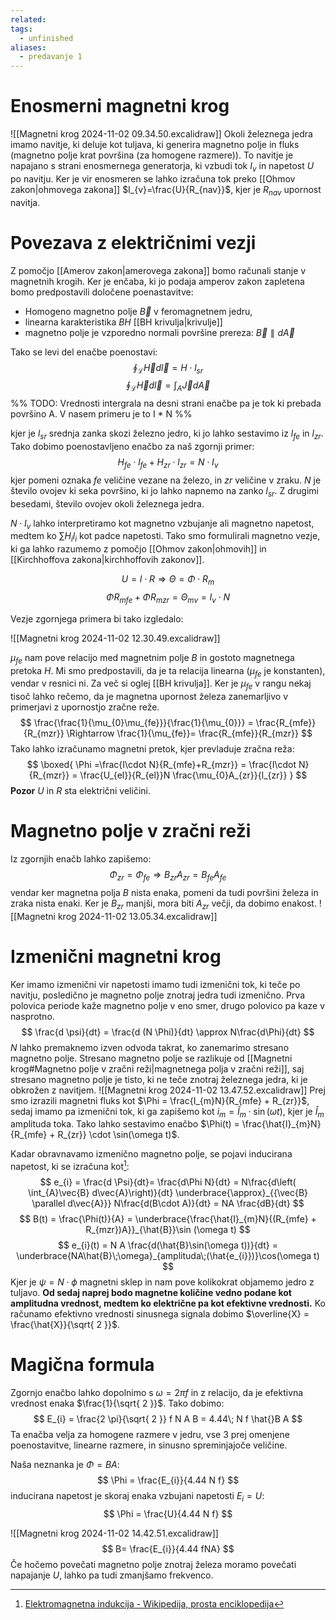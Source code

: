 ```yaml
---
related: 
tags:
  - unfinished
aliases:
  - predavanje 1
---
```


# Enosmerni magnetni krog 
![[Magnetni krog 2024-11-02 09.34.50.excalidraw]]
Okoli železnega jedra imamo navitje, ki deluje kot tuljava, ki generira magnetno polje in fluks (magnetno polje krat površina (za homogene razmere)). To navitje je napajano s strani enosmernega generatorja, ki vzbudi tok $I_{v}$ in napetost $U$ po navitju. Ker je vir enosmeren se lahko izračuna tok preko [[Ohmov zakon|ohmovega zakona]] $I_{v}=\frac{U}{R_{nav}}$, kjer je $R_{nav}$ upornost navitja.

# Povezava z električnimi vezji
Z pomočjo [[Amerov zakon|amerovega zakona]] bomo računali stanje v magnetnih krogih. Ker je enčaba, ki jo podaja amperov zakon zapletena bomo predpostavili določene poenastavitve:
- Homogeno magnetno polje $\vec{B}$ v feromagnetnem jedru,
- linearna karakteristika $BH$ [[BH krivulja|krivulje]]
- magnetno polje je vzporedno normali površine prereza: $\vec{B} \parallel d\vec{A}$

Tako se levi del enačbe poenostavi:
$$
\oint_{\mathcal{L}}\vec{H}d \vec{l} = H \cdot l_{sr}
$$
$$
\oint_{\mathcal{L}}\vec{H}d \vec{l}  = \int_{A} \vec{J}d\vec{A}
$$
%% TODO: Vrednosti intergrala na desni strani enačbe pa je tok ki prebada površino A. V nasem primeru je to I * N %%

kjer je $l_{sr}$ srednja zanka skozi železno jedro, ki jo lahko sestavimo iz $l_{fe}$ in $l_{zr}$. Tako dobimo poenostavljeno enačbo za naš zgornji primer:
$$
H_{fe} \cdot l_{fe} + H_{zr} \cdot l_{zr} = N \cdot I_{v}
$$
kjer pomeni oznaka $fe$ veličine vezane na železo, in $zr$ veličine v zraku. $N$ je število ovojev ki seka površino, ki jo lahko napnemo na zanko $l_{sr}$. Z drugimi besedami, število ovojev okoli železnega jedra.

$N \cdot I_{v}$ lahko interpretiramo kot magnetno vzbujanje ali magnetno napetost, medtem ko $\sum H_{i}l_{i}$ kot padce napetosti. Tako smo formulirali magnetno vezje, ki ga lahko razumemo z pomočjo [[Ohmov zakon|ohmovih]] in [[Kirchhoffova zakona|kirchhoffovih zakonov]].

$$
U = I \cdot R \Rightarrow \Theta = \Phi \cdot R_{m}
$$
$$
\Phi R_{mfe} + \Phi R_{mzr} = \Theta_{mv} = I_{v} \cdot N
$$

Vezje zgornjega primera bi tako izgledalo:

![[Magnetni krog 2024-11-02 12.30.49.excalidraw]]

$\mu_{fe}$ nam pove relacijo med magnetnim polje ${B}$ in gostoto magnetnega pretoka $H$. Mi smo predpostavili, da je ta relacija linearna ($\mu_{fe}$ je konstanten), vendar v resnici ni. Za več si oglej [[BH krivulja]].
Ker je $\mu_{fe}$ v rangu nekaj tisoč lahko rečemo, da je magnetna upornost železa zanemarljivo v primerjavi z upornostjo zračne reže.
$$
\frac{\frac{1}{\mu_{0}\mu_{fe}}}{\frac{1}{\mu_{0}}} = \frac{R_{mfe}}{R_{mzr}} \Rightarrow \frac{1}{\mu_{fe}}= \frac{R_{mfe}}{R_{mzr}}
$$
Tako lahko izračunamo magnetni pretok, kjer prevladuje zračna reža:
$$
\boxed{
\Phi =\frac{I\cdot N}{R_{mfe}+R_{mzr}} = \frac{I\cdot N}{R_{mzr}} =  \frac{U_{el}}{R_{el}}N \frac{\mu_{0}A_{zr}}{l_{zr}}
}
$$
**Pozor** $U$ in $R$ sta električni veličini.

# Magnetno polje v zračni reži
Iz zgornjih enačb lahko zapišemo:
$$
\Phi_{zr} = \Phi_{fe} \Rightarrow B_{zr}A_{zr} = B_{fe}A_{fe}
$$
vendar ker magnetna polja $B$ nista enaka, pomeni da tudi površini železa in zraka nista enaki. Ker je $B_{zr}$ manjši, mora biti $A_{zr}$ večji, da dobimo enakost.
![[Magnetni krog 2024-11-02 13.05.34.excalidraw]]

# Izmenični magnetni krog
Ker imamo izmenični vir napetosti imamo tudi izmenični tok, ki teče po navitju, posledično je magnetno polje znotraj jedra tudi izmenično. Prva polovica periode kaže magnetno polje v eno smer, drugo polovico pa kaze v nasprotno.
$$
\frac{d \psi}{dt} = \frac{d (N \Phi)}{dt} \approx N\frac{d\Phi}{dt}
$$
$N$ lahko premaknemo izven odvoda takrat, ko zanemarimo stresano magnetno polje. Stresano magnetno polje se razlikuje od [[Magnetni krog#Magnetno polje v zračni reži|magnetnega polja v zračni reži]], saj stresano magnetno polje je tisto, ki ne teče znotraj železnega jedra, ki je obkrožen z navitjem.
![[Magnetni krog 2024-11-02 13.47.52.excalidraw]]
Prej smo izrazili magnetni fluks kot $\Phi = \frac{I_{m}N}{R_{mfe} + R_{zr}}$, sedaj imamo pa izmenični tok, ki ga zapišemo kot $i_{m} = \hat{I}_{m}\cdot \sin(\omega t)$, kjer je $\hat{I}_{m}$ amplituda toka. Tako lahko sestavimo enačbo $\Phi(t) = \frac{\hat{I}_{m}N}{R_{mfe} + R_{zr}} \cdot \sin(\omega t)$.

Kadar obravnavamo izmenično magnetno polje, se pojavi inducirana napetost, ki se izračuna kot[^1]:
$$
e_{i} = \frac{d \Psi}{dt}= \frac{d\Phi N}{dt} = N\frac{d\left( \int_{A}\vec{B} d\vec{A}\right)}{dt} \underbrace{\approx}_{{\vec{B} \parallel d\vec{A}}} N\frac{d(B\cdot A)}{dt} = NA \frac{dB}{dt}
$$
$$
B(t) = \frac{\Phi(t)}{A} = \underbrace{\frac{\hat{I}_{m}N}{(R_{mfe} + R_{mzr})A}}_{\hat{B}}\sin (\omega t)
$$
$$
e_{i}(t) = N A \frac{d(\hat{B}\sin(\omega t))}{dt} = \underbrace{NA\hat{B}\;\omega}_{amplituda\;(\hat{e_{i}})}\cos(\omega t)
$$
Kjer je $\psi = N \cdot \phi$ magnetni sklep in nam pove kolikokrat objamemo jedro z tuljavo. 
**Od sedaj naprej bodo magnetne količine vedno podane kot amplitudna vrednost, medtem ko električne pa kot efektivne vrednosti.** Ko računamo efektivno vrednosti sinusnega signala dobimo $\overline{X} = \frac{\hat{X}}{\sqrt{ 2 }}$.
# Magična formula
Zgornjo enačbo lahko dopolnimo s $\omega = 2 \pi f$ in z relacijo, da je efektivna vrednost enaka $\frac{1}{\sqrt{ 2 }}$. Tako dobimo:
$$
E_{i} = \frac{2 \pi}{\sqrt{ 2 }} f N A B = 4.44\; N f \hat{}B A
$$
Ta enačba velja za homogene razmere v jedru, vse 3 prej omenjene poenostavitve, linearne razmere, in sinusno spreminjajoče veličine.

Naša neznanka je $\Phi = BA$:
$$
\Phi = \frac{E_{i}}{4.44 N f}
$$
inducirana napetost je skoraj enaka vzbujani napetosti $E_{i} = U$:
$$
\Phi = \frac{U}{4.44 N f}
$$

![[Magnetni krog 2024-11-02 14.42.51.excalidraw]]
$$
B= \frac{E_{i}}{4.44 fNA}
$$
Če hočemo povečati magnetno polje znotraj železa moramo povečati napajanje $U$, lahko pa tudi zmanjšamo frekvenco.

[^1]: [Elektromagnetna indukcija - Wikipedija, prosta enciklopedija](https://sl.wikipedia.org/wiki/Elektromagnetna_indukcija)